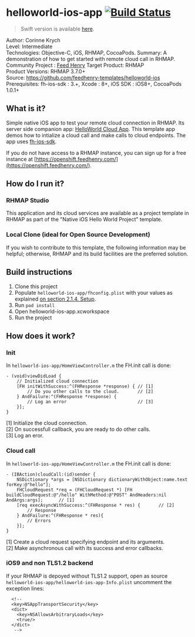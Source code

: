# helloworld-ios-app [![Build Status](https://travis-ci.org/feedhenry-templates/helloworld-ios.png)](https://travis-ci.org/feedhenry-templates/helloword-ios)

> Swift version is available [here](https://github.com/feedhenry-templates/helloworld-ios-swift).

Author: Corinne Krych   
Level: Intermediate  
Technologies: Objective-C, iOS, RHMAP, CocoaPods.
Summary: A demonstration of how to get started with remote cloud call in RHMAP.
Community Project : [Feed Henry](http://feedhenry.org)
Target Product: RHMAP  
Product Versions: RHMAP 3.7.0+   
Source: https://github.com/feedhenry-templates/helloworld-ios  
Prerequisites: fh-ios-sdk : 3.+, Xcode : 8+, iOS SDK : iOS8+, CocoaPods  1.0.1+

## What is it?

Simple native iOS app to test your remote cloud connection in RHMAP. Its server side companion app: [HelloWorld Cloud App](https://github.com/feedhenry-templates/helloworld-cloud). This template app demos how to intialize a cloud call and make calls to cloud endpoints. The app uses [fh-ios-sdk](https://github.com/feedhenry/fh-ios-sdk).

If you do not have access to a RHMAP instance, you can sign up for a free instance at [https://openshift.feedhenry.com/](https://openshift.feedhenry.com/).

## How do I run it?  

### RHMAP Studio

This application and its cloud services are available as a project template in RHMAP as part of the "Native iOS Hello World Project" template.

### Local Clone (ideal for Open Source Development)

If you wish to contribute to this template, the following information may be helpful; otherwise, RHMAP and its build facilities are the preferred solution.

## Build instructions

1. Clone this project
1. Populate ```helloworld-ios-app/fhconfig.plist``` with your values as explained [on section 2.1.4. Setup](https://access.redhat.com/documentation/en/red-hat-mobile-application-platform-hosted/3/paged/client-sdk/chapter-2-native-ios-objective-c).
1. Run ```pod install``` 
1. Open helloworld-ios-app.xcworkspace
1. Run the project
 
## How does it work?

### Init

In ```helloworld-ios-app/HomeViewController.m``` the FH.init call is done:

```
- (void)viewDidLoad {  
    // Initialized cloud connection
    [FH initWithSuccess:^(FHResponse *response) { // [1] 
        // Do you other calls to the cloud.       // [2]
    } AndFailure:^(FHResponse *response) {
        // Log an error                           // [3]
    }];
}

```

[1] Initialize the cloud connection.   
[2] On successfull callback, you are ready to do other calls.   
[3] Log an eror.   

### Cloud call

In ```helloworld-ios-app/HomeViewController.m``` the FH.init call is done:

```
- (IBAction)cloudCall:(id)sender {
    NSDictionary *args = [NSDictionary dictionaryWithObject:name.text forKey:@"hello"];
    FHCloudRequest *req = (FHCloudRequest *) [FH buildCloudRequest:@"/hello" WithMethod:@"POST" AndHeaders:nil AndArgs:args];      // [1]  
    [req execAsyncWithSuccess:^(FHResponse * res) {       // [2]
        // Response
    } AndFailure:^(FHResponse * res){
        // Errors
    }];
}
```

[1] Create a cloud request specifying endpoint and its arguments.   
[2] Make asynchronous call with its success and error callbacks.   

### iOS9 and non TLS1.2 backend

If your RHMAP is depoyed without TLS1.2 support, open as source  ```helloworld-ios-app/helloworld-ios-app-Info.plist``` uncomment the exception lines:

```
  <!--
  <key>NSAppTransportSecurity</key>
  <dict>
    <key>NSAllowsArbitraryLoads</key>
    <true/>
  </dict>
   -->
```